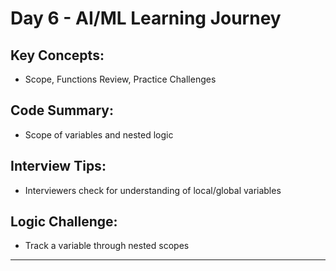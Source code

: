 # Day 6 - AI/ML Learning Journey

## Key Concepts:
- Scope, Functions Review, Practice Challenges

## Code Summary:
- Scope of variables and nested logic

## Interview Tips:
- Interviewers check for understanding of local/global variables

## Logic Challenge:
- Track a variable through nested scopes

---
